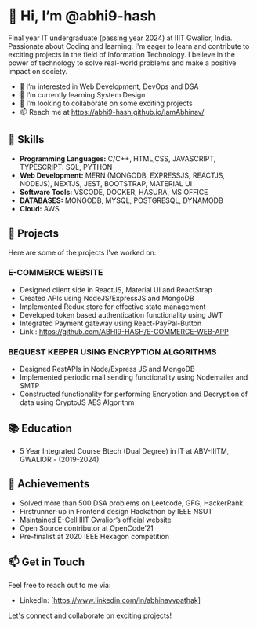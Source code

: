 # 👋 Hi, I’m @abhi9-hash

Final year IT undergraduate (passing year 2024) at IIIT Gwalior, India. Passionate about Coding and learning. I'm eager to learn and contribute to exciting projects in the field of Information Technology. I believe in the power of technology to solve real-world problems and make a positive impact on society.

- 👀 I’m interested in Web Development, DevOps and DSA
- 🌱 I’m currently learning System Design
- 💞️ I’m looking to collaborate on some exciting projects
- 📫 Reach me at https://abhi9-hash.github.io/IamAbhinav/


## 🔧 Skills

- **Programming Languages:** C/C++, HTML,CSS, JAVASCRIPT, TYPESCRIPT. SQL, PYTHON
- **Web Development:** MERN (MONGODB, EXPRESSJS, REACTJS, NODEJS), NEXTJS, JEST, BOOTSTRAP, MATERIAL UI
- **Software Tools:** VSCODE, DOCKER, HASURA, MS OFFICE
- **DATABASES:** MONGODB, MYSQL, POSTGRESQL, DYNAMODB
- **Cloud:** AWS


## 🚀 Projects

Here are some of the projects I've worked on:

  ### E-COMMERCE WEBSITE
  
 - Designed client side in ReactJS, Material UI and ReactStrap
 - Created APIs using NodeJS/ExpressJS and MongoDB
 -  Implemented Redux store for effective state management
 - Developed token based authentication functionality using JWT
 - Integrated Payment gateway using React-PayPal-Button
 - Link : https://github.com/ABHI9-HASH/E-COMMERCE-WEB-APP

 ### BEQUEST KEEPER USING ENCRYPTION ALGORITHMS
  
 - Designed RestAPIs in Node/Express JS and MongoDB
 - Implemented periodic mail sending functionality using Nodemailer and SMTP
 - Constructed functionality for performing Encryption and Decryption of data using CryptoJS AES Algorithm

  
## 📚 Education

- 5 Year Integrated Course Btech (Dual Degree) in IT at ABV-IIITM, GWALIOR - (2019-2024)


## 🌟 Achievements

- Solved more than 500 DSA problems on Leetcode, GFG, HackerRank
- Firstrunner-up in Frontend design Hackathon by IEEE NSUT
- Maintained E-Cell IIIT Gwalior’s official website
- Open Source contributor at OpenCode’21
- Pre-finalist at 2020 IEEE Hexagon competition


## 📫 Get in Touch

Feel free to reach out to me via:

 
- LinkedIn: [https://www.linkedin.com/in/abhinavvpathak]
 

Let's connect and collaborate on exciting projects!
